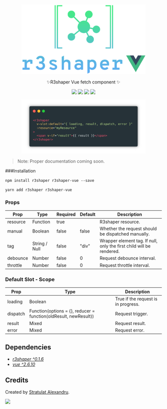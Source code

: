 <p align="center">
  <img width="400px" src="./assets/r3shaper-vue-logo.png" alt="logo" />
</p>

<p align="center">
✨R3shaper Vue fetch component ✨
</p>

<p align="center">
  <img src="https://travis-ci.org/coltor-apps/r3shaper-vue.svg?branch=master">
  <img src="https://badge.fury.io/js/r3shaper-vue.svg">
  <img src="https://img.shields.io/badge/License-MIT-green.svg">
  <a href="https://twitter.com/home?status=https%3A//github.com/coltor-apps/r3shaper-vue">
    <img src="https://img.shields.io/twitter/url/https/github.com/coltor-apps/r3shaper-vue.svg?style=social">
  </a>
</p>

<p align="center">
  <img width="400px" src="./assets/basic-example.png" alt="example" />
</p>

> Note: Proper documentation coming soon.

###Installation

```shell
npm install r3shaper r3shaper-vue --save
```

```shell
yarn add r3shaper r3shaper-vue
```

### Props

| Prop     | Type          | Required | Default | Description                                                          |
|----------|---------------|----------|---------|----------------------------------------------------------------------|
| resource | Function      | true     |         | R3shaper resource.                                                   |
| manual   | Boolean       | false    | false   | Whether the request should be dispatched manually.                   |
| tag      | String / Null | false    | "div"   | Wrapper element tag. If null, only the first child will be rendered. |
| debounce | Number        | false    | 0       | Request debounce interval.                                           |
| throttle | Number        | false    | 0       | Request throttle interval.                                           |

### Default Slot - Scope

| Prop     | Type                                                     | Description                         |
|----------|----------------------------------------------------------|-------------------------------------|
| loading  | Boolean                                                  | True if the request is in progress. |
| dispatch | Function(options = {}, reducer = function(oldResult, newResult)) | Request trigger.                    |
| result   | Mixed                                                    | Request result.                     |
| error    | Mixed                                                    | Request error.                      |


## Dependencies

- [*r3shaper ^0.1.6*](https://github.com/coltor-apps/r3shaper)
- [*vue ^2.6.10*](https://github.com/vuejs/vue)

## Credits

Created by [Stratulat Alexandru](https://twitter.com/sandulat).

<a href="https://coltorapps.com/">
  <img src="https://coltorapps.com/images/logo_transparent.png" width="150px">
</a>
